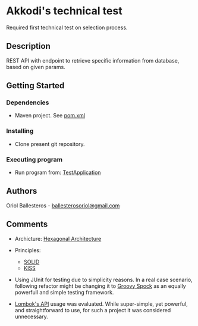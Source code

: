 # Akkodi's technical test

Required first technical test on selection process.

## Description

REST API with endpoint to retrieve specific information from database, based on given params.

## Getting Started

### Dependencies

* Maven project. See [pom.xml](pom.xml)

### Installing

* Clone present git repository.

### Executing program

* Run program from: [TestApplication](src/main/java/com/akkodis/technical/TestApplication.java)

## Authors

Oriol Ballesteros - ballesterosoriol@gmail.com

## Comments

* Archicture: [Hexagonal Architecture](https://herbertograca.com/2017/11/16/explicit-architecture-01-ddd-hexagonal-onion-clean-cqrs-how-i-put-it-all-together/)

* Principles: 
  * [SOLID](https://www.baeldung.com/solid-principles)
  * [KISS](https://www.baeldung.com/java-clean-code)

* Using JUnit for testing due to simplicity reasons. In a real case scenario, following refactor might be changing it to [Groovy Spock](https://spockframework.org/) as an equally powerfull and simple testing framework.

* [Lombok's API](https://projectlombok.org/) usage was evaluated. While super-simple, yet powerful, and straightforward to use, for such a project it was considered unnecessary.